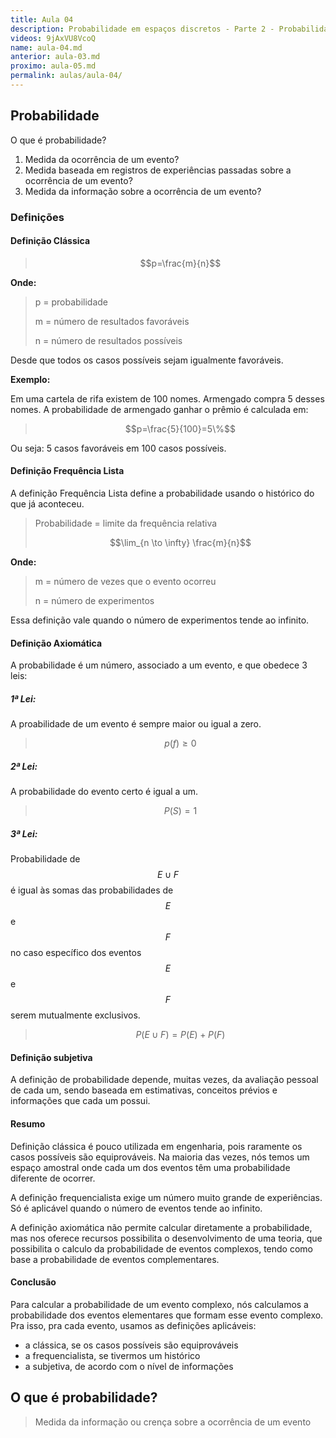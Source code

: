 ```yaml
---
title: Aula 04
description: Probabilidade em espaços discretos - Parte 2 - Probabilidade e Estatística | Aula 4
videos: 9jAxVU8VcoQ
name: aula-04.md
anterior: aula-03.md
proximo: aula-05.md
permalink: aulas/aula-04/
---
```


## Probabilidade

O que é probabilidade?

1. Medida da ocorrência de um evento?
2. Medida baseada em registros de experiências passadas sobre a ocorrência de um evento?
3. Medida da informação sobre a ocorrência de um evento?

### Definições

#### Definição Clássica

> $$p=\frac{m}{n}$$

**Onde:**
> p = probabilidade
>
> m = número de resultados favoráveis
>
> n = número de resultados possíveis

Desde que todos os casos possíveis sejam igualmente favoráveis.

**Exemplo:**

Em uma cartela de rifa existem de 100 nomes. Armengado compra 5 desses nomes. A probabilidade de armengado ganhar o prêmio é calculada em:

> $$p=\frac{5}{100}=5\%$$

Ou seja: 5 casos favoráveis em 100 casos possíveis.

#### Definição Frequência Lista

A definição Frequência Lista define a probabilidade usando o histórico do que já aconteceu. 

> Probabilidade = limite da frequência relativa
>
> $$\lim_{n \to \infty} \frac{m}{n}$$

**Onde:**

> m = número de vezes que o evento ocorreu
>
>n = número de experimentos

Essa definição vale quando o número de experimentos tende ao infinito.

#### Definição Axiomática

A probabilidade é um número, associado a um evento, e que obedece 3 leis:

##### 1ª Lei:

A proabilidade de um evento é sempre maior ou igual a zero.

> $$p(f) \ge 0$$

##### 2ª Lei:

A probabilidade do evento certo é igual a um.

> $$P(S) = 1$$

##### 3ª Lei:

Probabilidade de $$E \cup F$$ é igual às somas das probabilidades de $$E$$ e $$F$$ no caso específico dos eventos $$E$$ e $$F$$ serem mutualmente exclusivos.

> $$P(E \cup F) = P(E) + P(F)$$

#### Definição subjetiva

A definição de probabilidade depende, muitas vezes, da avaliação pessoal de cada um, sendo baseada em estimativas, conceitos prévios e informações que cada um possui.

#### Resumo

Definição clássica é pouco utilizada em engenharia, pois raramente os casos possíveis são equiprováveis. Na maioria das vezes, nós temos um espaço amostral onde cada um dos eventos têm uma probabilidade diferente de ocorrer.

A definição frequencialista exige um número muito grande de experiências. Só é aplicável quando o número de eventos tende ao infinito.

A definição axiomática não permite calcular diretamente a probabilidade, mas nos oferece recursos possibilita o desenvolvimento de uma teoria, que possibilita o calculo da probabilidade de eventos complexos, tendo como base a probabilidade de eventos complementares.

#### Conclusão

Para calcular a probabilidade de um evento complexo, nós calculamos a probabilidade dos eventos elementares que formam esse evento complexo. Pra isso, pra cada evento, usamos as definições aplicáveis:

* a clássica, se os casos possíveis são equiprováveis
* a frequencialista, se tivermos um histórico
* a subjetiva, de acordo com o nível de informações

## O que é probabilidade?

> Medida da informação ou crença sobre a ocorrência de um evento
